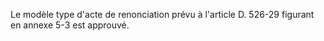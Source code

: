 Le modèle type d'acte de renonciation prévu à l'article D. 526-29 figurant en annexe 5-3 est approuvé.
